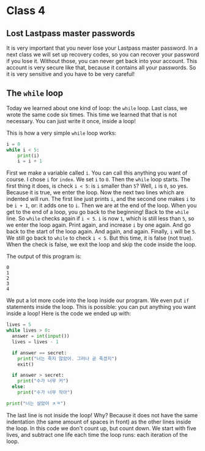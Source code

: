 # Class 4

## Lost Lastpass master passwords

It is very important that you never lose your Lastpass master password. In a next class we will set up recovery codes, so you can recover your password if you lose it. Without those, you can never get back into your account. This account is very secure like that, because it contains all your passwords. So it is very sensitive and you have to be very careful!

## The `while` loop

Today we learned about one kind of loop: the `while` loop. Last class, we wrote the same code six times. This time we learned that that is not necessary. You can just write it once, inside a loop!

This is how a very simple `while` loop works:

```python
i = 0
while i < 5:
    print(i)
    i = i + 1
```

First we make a variable called `i`. You can call this anything you want of course. I chose `i` for `index`. We set `i` to `0`.
Then the `while` loop starts. The first thing it does, is check `i < 5`: is `i` smaller than `5`? Well, `i` is `0`, so yes. Because it is true, we enter the loop. Now the next two lines which are indented will run.
The first line just prints `i`, and the second one makes `i` to be `i + 1`, or: it adds one to `i`. Then we are at the end of the loop. When you get to the end of a loop, you go back to the beginning! Back to the `while` line.
So `while` checks again if `i < 5`. `i` is now `1`, which is still less than `5`, so we enter the loop again. Print again, and increase `i` by one again. And go back to the start of the loop again. And again, and again.
Finally, `i` will be `5`. We still go back to `while` to check `i < 5`. But this time, it is false (not true). When the check is false, we exit the loop and skip the code inside the loop.

The output of this program is:

```
0
1
2
3
4
```

We put a lot more code into the loop inside our program. We even put `if` statements inside the loop. This is possible: you can put anything you want inside a loop! Here is the code we ended up with:

```python
lives = 5
while lives > 0:
  answer = int(input())
  lives = lives - 1

  if answer == secret:    
    print("너는 죽지 않았어. 그러나 곧 죽겠지")
    exit()

  if answer > secret:
    print("수가 너무 커") 
  else:
    print("수가 너무 작아")

print("너는 살았어 ㅊㅋ")
```

The last line is not inside the loop! Why? Because it does not have the same indentation (the same amount of spaces in front) as the other lines inside the loop.
In this code we don't count up, but count down. We start with five lives, and subtract one life each time the loop runs: each iteration of the loop.

